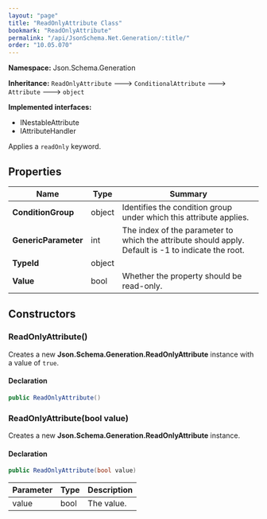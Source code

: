```yaml
---
layout: "page"
title: "ReadOnlyAttribute Class"
bookmark: "ReadOnlyAttribute"
permalink: "/api/JsonSchema.Net.Generation/:title/"
order: "10.05.070"
---
```

**Namespace:** Json.Schema.Generation

**Inheritance:**
`ReadOnlyAttribute`
 🡒 
`ConditionalAttribute`
 🡒 
`Attribute`
 🡒 
`object`

**Implemented interfaces:**

- INestableAttribute
- IAttributeHandler

Applies a `readOnly` keyword.

## Properties

| Name | Type | Summary |
|---|---|---|
| **ConditionGroup** | object | Identifies the condition group under which this attribute applies. |
| **GenericParameter** | int | The index of the parameter to which the attribute should apply. Default is -1 to indicate the root. |
| **TypeId** | object |  |
| **Value** | bool | Whether the property should be read-only. |

## Constructors

### ReadOnlyAttribute()

Creates a new **Json.Schema.Generation.ReadOnlyAttribute** instance with a value of `true`.

#### Declaration

```c#
public ReadOnlyAttribute()
```


### ReadOnlyAttribute(bool value)

Creates a new **Json.Schema.Generation.ReadOnlyAttribute** instance.

#### Declaration

```c#
public ReadOnlyAttribute(bool value)
```

| Parameter | Type | Description |
|---|---|---|
| value | bool | The value. |


